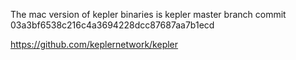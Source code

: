 The mac version of kepler binaries is kepler master branch commit 03a3bf6538c216c4a3694228dcc87687aa7b1ecd

https://github.com/keplernetwork/kepler